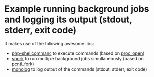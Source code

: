 # Example running background jobs and logging its output (stdout, stderr, exit code)

It makes use of the following awesome libs:

- [php-shellcommand](https://github.com/mikehaertl/php-shellcommand) to execute commands (based on [proc_open](http://php.net/manual/en/function.proc-open.php))
- [spork](https://github.com/kriswallsmith/spork) to run multiple background jobs simultaneously (based on [pcntl_fork](http://php.net/manual/en/function.pcntl-fork.php))
- [monolog](https://github.com/Seldaek/monolog) to log output of the commands (stdout, stderr, exit code)